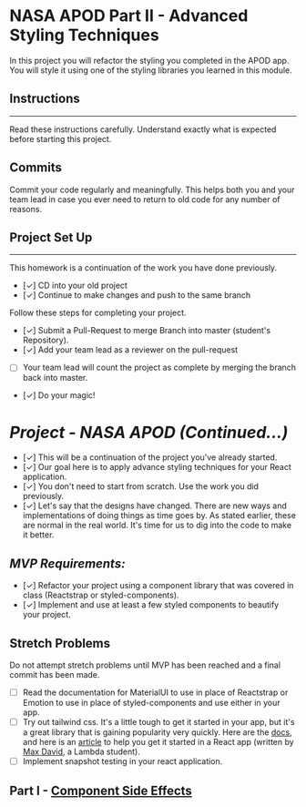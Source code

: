 
# NASA APOD Part II - Advanced Styling Techniques
In this project you will refactor the styling you completed in the APOD app. You will style it using one of the styling libraries you learned in this module.

## Instructions

---

Read these instructions carefully. Understand exactly what is expected before starting this project.

## Commits

Commit your code regularly and meaningfully. This helps both you and your team lead in case you ever need to return to old code for any number of reasons.


## Project Set Up

---

This homework is a continuation of the work you have done previously.

- [✓] CD into your old project
- [✓] Continue to make changes and push to the same branch


Follow these steps for completing your project.

- [✓] Submit a Pull-Request to merge Branch into master (student's Repository).
- [✓] Add your team lead as a reviewer on the pull-request
- [ ] Your team lead will count the project as complete by merging the branch back into master.
- [✓] Do your magic!

# _Project - NASA APOD (Continued...)_

- [✓] This will be a continuation of the project you've already started.
- [✓] Our goal here is to apply advance styling techniques for your React application.
- [✓] You don't need to start from scratch. Use the work you did previously.
- [✓] Let's say that the designs have changed. There are new ways and implementations of doing things as time goes by. As stated earlier, these are normal in the real world. It's time for us to dig into the code to make it better.


## _MVP Requirements:_

- [✓] Refactor your project using a component library that was covered in class (Reactstrap or styled-components).
- [✓] Implement and use at least a few styled components to beautify your project.


## Stretch Problems

Do not attempt stretch problems until MVP has been reached and a final commit has been made.

- [ ] Read the documentation for MaterialUI to use in place of Reactstrap or Emotion to use in place of styled-components and use either in your app.
- [ ] Try out tailwind css. It's a little tough to get it started in your app, but it's a great library that is gaining popularity very quickly. Here are the [docs](https://tailwindcss.com/), and here is an [article](https://medium.com/@pipecork/using-tailwind-in-react-quickstart-4b06c10317b5) to help you get it started in a React app (written by [Max David](https://medium.com/@pipecork), a Lambda student).
- [ ] Implement snapshot testing in your react application.
 
## Part I - [Component Side Effects](README.md)
